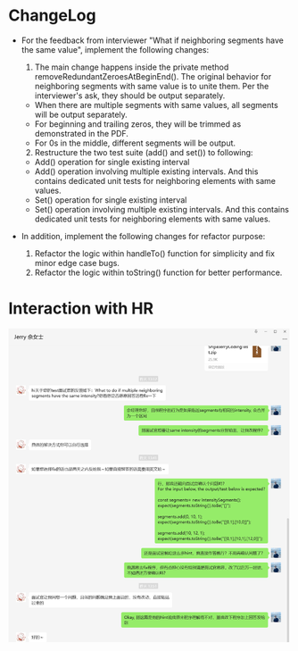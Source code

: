 # ChangeLog
* For the feedback from interviewer "What if neighboring segments have the same value", implement the following changes:
  1. The main change happens inside the private method removeRedundantZeroesAtBeginEnd(). The original behavior for neighboring segments with same value is to unite them. Per the interviewer's ask, they should be output separately. 
    * When there are multiple segments with same values, all segments will be output separately. 
    * For beginning and trailing zeros, they will be trimmed as demonstrated in the PDF. 
    * For 0s in the middle, different segments will be output. 
  2. Restructure the two test suite (add() and set()) to following:
    * Add() operation for single existing interval
    * Add() operation involving multiple existing intervals. And this contains dedicated unit tests for neighboring elements with same values.
    * Set() operation for single existing interval
    * Set() operation involving multiple existing intervals. And this contains dedicated unit tests for neighboring elements with same values.

* In addition, implement the following changes for refactor purpose:
  1. Refactor the logic within handleTo() function for simplicity and fix minor edge case bugs. 
  2. Refactor the logic within toString() function for better performance. 

# Interaction with HR

![](changeLog-ChatHistory.png)